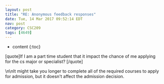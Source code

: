 ```yaml
---
layout: post
title: "RE: Anonymous feedback responses"
date: Tue, 14 Mar 2017 09:52:14 EDT
nav: post
category: CSC209
tags: [4649]
---
```


* content
{:toc}

[quote]If I am a part time student that it impact the chance of me applying for the cs major or specialist? [/quote]
<!-- more -->
<p>\n\nIt might take you longer to complete all of the required courses to apply for admission, but it doesn't affect the admission decision.</p>
